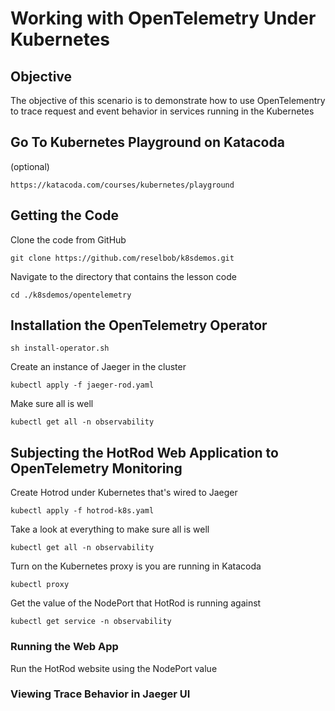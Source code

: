 # Working with OpenTelemetry Under Kubernetes

## Objective
The objective of this scenario is to demonstrate how to use OpenTelementry to trace request and event behavior in services running in the Kubernetes

## Go To Kubernetes Playground on Katacoda

(optional)

`https://katacoda.com/courses/kubernetes/playground`

## Getting the Code

Clone the code from GitHub

`git clone https://github.com/reselbob/k8sdemos.git`

Navigate to the directory that contains the lesson code

`cd ./k8sdemos/opentelemetry`

## Installation the OpenTelemetry Operator

`sh install-operator.sh`

Create an instance of Jaeger in the cluster

`kubectl apply -f jaeger-rod.yaml`

Make sure all is well

`kubectl get all -n observability`

## Subjecting the HotRod Web Application to OpenTelemetry Monitoring 

Create Hotrod under Kubernetes that's wired to Jaeger

`kubectl apply -f hotrod-k8s.yaml`

Take a look at everything to make sure all is well

`kubectl get all -n observability`

Turn on the Kubernetes proxy is you are running in Katacoda

`kubectl proxy`

Get the value of the NodePort that HotRod is running against

`kubectl get service -n observability`


### Running the Web App

Run the HotRod website using the NodePort value

### Viewing Trace Behavior in Jaeger UI